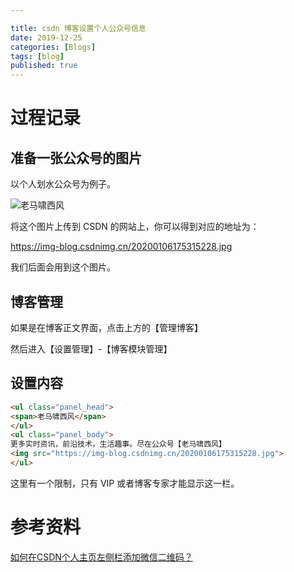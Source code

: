 ```yaml
---

title: csdn 博客设置个人公众号信息
date: 2019-12-25
categories: [Blogs]
tags: [blog]
published: true
---
```


# 过程记录

## 准备一张公众号的图片

以个人划水公众号为例子。

![老马啸西风](https://user-images.githubusercontent.com/18375710/71305502-3d9d0a00-2410-11ea-8cb1-da60a584785b.jpg)

将这个图片上传到 CSDN 的网站上，你可以得到对应的地址为：

https://img-blog.csdnimg.cn/20200106175315228.jpg

我们后面会用到这个图片。

## 博客管理

如果是在博客正文界面，点击上方的【管理博客】

然后进入【设置管理】-【博客模块管理】

## 设置内容

```html
<ul class="panel_head">
<span>老马啸西风</span>
</ul>
<ul class="panel_body">
更多实时资讯，前沿技术，生活趣事。尽在公众号【老马啸西风】
<img src="https://img-blog.csdnimg.cn/20200106175315228.jpg">
</ul>
```

这里有一个限制，只有 VIP 或者博客专家才能显示这一栏。

# 参考资料

[如何在CSDN个人主页左侧栏添加微信二维码？](https://blog.csdn.net/electech6/article/details/54136139)

